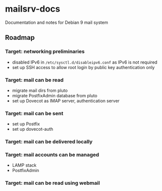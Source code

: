 # mailsrv-docs
Documentation and notes for Debian 9 mail system 

## Roadmap

### Target: networking preliminaries

- disabled IPv6 in `/etc/sysctl.d/disableipv6.conf` as IPv6 is not required
- set up SSH access to allow root login by public key authentication only

### Target: mail can be read
- migrate mail dirs from pluto
- migrate PostfixAdmin database from pluto
- set up Dovecot as IMAP server, authentication server

### Target: mail can be sent
- set up Postfix
- set up dovecot-auth

### Target: mail can be delivered locally

### Target: mail accounts can be managed
- LAMP stack
- PostfixAdmin 
### Target: mail can be read using webmail

